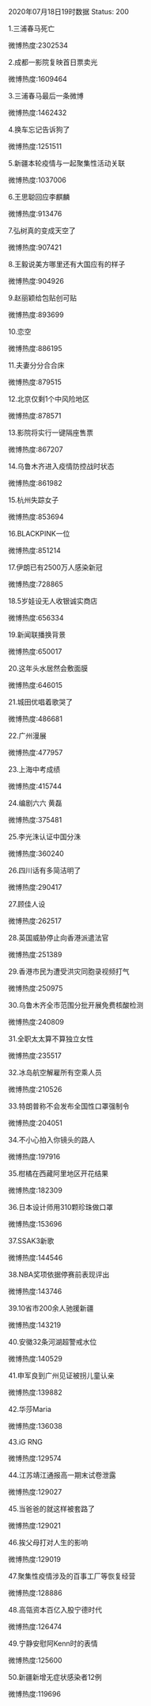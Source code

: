 2020年07月18日19时数据
Status: 200

1.三浦春马死亡

微博热度:2302534

2.成都一影院复映首日票卖光

微博热度:1609464

3.三浦春马最后一条微博

微博热度:1462432

4.换车忘记告诉狗了

微博热度:1251511

5.新疆本轮疫情与一起聚集性活动关联

微博热度:1037006

6.王思聪回应李麒麟

微博热度:913476

7.弘树真的变成天空了

微博热度:907421

8.王毅说美方哪里还有大国应有的样子

微博热度:904926

9.赵丽颖给包贴创可贴

微博热度:893699

10.恋空

微博热度:886195

11.夫妻分分合合床

微博热度:879515

12.北京仅剩1个中风险地区

微博热度:878571

13.影院将实行一键隔座售票

微博热度:867207

14.乌鲁木齐进入疫情防控战时状态

微博热度:861982

15.杭州失踪女子

微博热度:853694

16.BLACKPINK一位

微博热度:851214

17.伊朗已有2500万人感染新冠

微博热度:728865

18.5岁娃设无人收银诚实商店

微博热度:656334

19.新闻联播换背景

微博热度:650017

20.这年头水居然会敷面膜

微博热度:646015

21.城田优唱着歌哭了

微博热度:486681

22.广州漫展

微博热度:477957

23.上海中考成绩

微博热度:415744

24.编剧六六 黄磊

微博热度:375481

25.李光洙认证中国分洙

微博热度:360240

26.四川话有多简洁明了

微博热度:290417

27.顾佳人设

微博热度:262517

28.英国威胁停止向香港派遣法官

微博热度:251389

29.香港市民为遭受洪灾同胞录视频打气

微博热度:250975

30.乌鲁木齐全市范围分批开展免费核酸检测

微博热度:240809

31.全职太太算不算独立女性

微博热度:235517

32.冰岛航空解雇所有空乘人员

微博热度:210526

33.特朗普称不会发布全国性口罩强制令

微博热度:204051

34.不小心拍入你镜头的路人

微博热度:197916

35.柑橘在西藏阿里地区开花结果

微博热度:182309

36.日本设计师用310颗珍珠做口罩

微博热度:153696

37.SSAK3新歌

微博热度:144546

38.NBA奖项依据停赛前表现评出

微博热度:143746

39.10省市200余人驰援新疆

微博热度:143219

40.安徽32条河湖超警戒水位

微博热度:140529

41.申军良到广州见证被拐儿童认亲

微博热度:139882

42.华莎Maria

微博热度:136038

43.iG RNG

微博热度:129574

44.江苏靖江通报高一期末试卷泄露

微博热度:129027

45.当爸爸的就这样被套路了

微博热度:129021

46.挨父母打对人生的影响

微博热度:129019

47.聚集性疫情涉及的百事工厂等恢复经营

微博热度:128886

48.高瓴资本百亿入股宁德时代

微博热度:126474

49.宁静安慰阿Kenn时的表情

微博热度:125600

50.新疆新增无症状感染者12例

微博热度:119696

